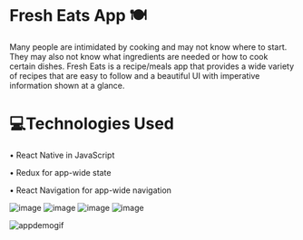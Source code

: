 # Fresh Eats App 🍽️
Many people are intimidated by cooking and may not know where to start. They may also not know what ingredients are needed or how to cook certain dishes. 
Fresh Eats is a recipe/meals app that provides a wide variety of recipes that are easy to follow and a beautiful UI with imperative information shown at a glance.

# 💻Technologies Used
• React Native in JavaScript

• Redux for app-wide state

• React Navigation for app-wide navigation

![image](https://user-images.githubusercontent.com/63082917/178887100-691c88f6-6fba-4672-bd4e-206f08c416f1.png)
![image](https://user-images.githubusercontent.com/63082917/178887114-da4cfc9a-fc57-494e-994f-b9b090141889.png)
![image](https://user-images.githubusercontent.com/63082917/178887134-e80da66e-81ce-4ecb-991a-9fdebebe39c3.png)
![image](https://user-images.githubusercontent.com/63082917/178887159-1e2becff-b95b-4138-b770-07e31223cabf.png)


![appdemogif](https://user-images.githubusercontent.com/63082917/178890195-7de60a2a-95b0-4fec-aa68-067f56976093.gif)
